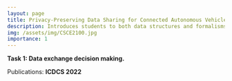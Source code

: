 ```yaml
---
layout: page
title: Privacy-Preserving Data Sharing for Connected Autonomous Vehicles
description: Introduces students to both data structures and formalisms used in computer science, such as asymptotic behavior of algorithms.. 
img: /assets/img/CSCE2100.jpg
importance: 1
---
```


**Task 1: Data exchange decision making.**

Publications: **ICDCS 2022**

